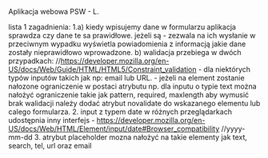 Aplikacja webowa PSW - L.

lista 1 zagadnienia:
    1.a) kiedy wpisujemy dane w formularzu aplikacja sprawdza czy dane te sa prawidłowe. jeżeli są - zezwala na ich wysłanie
        w przeciwnym wypadku wyświetla powiadomienia z informacją jakie dane zostały nieprawidłowo wprowadzone.
      b) walidacja przebiega w dwóch przypadkach: //https://developer.mozilla.org/en-US/docs/Web/Guide/HTML/HTML5/Constraint_validation
            - dla niektórych typów inputów takich jak np: email lub URL.
            - jeżeli na element zostanie nałozone ograniczenie w postaci atrybutu np. dla inputu o typie text można 
                nałożyć ograniczenie takie jak pattern, required, maxlength
        aby wymusić brak walidacji należy dodać atrybut novalidate do wskazanego elementu lub calego formularza.
    2. input z typem date w różnych przeglądarkach udostępnia inny interfejs
        - https://developer.mozilla.org/en-US/docs/Web/HTML/Element/input/date#Browser_compatibility //yyyy-mm-dd
    3. atrybut placeholder mozna nałożyć na takie elementy jak text, search, tel, url oraz email
